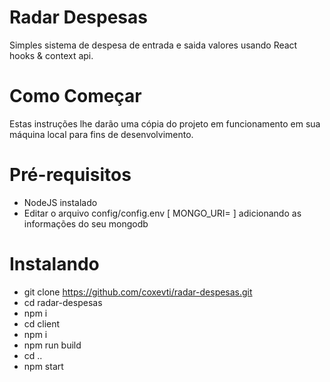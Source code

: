 # Radar Despesas
Simples sistema de despesa de entrada e saida valores usando React hooks &amp; context api.

# Como Começar
Estas instruções lhe darão uma cópia do projeto em funcionamento em sua máquina local para fins de desenvolvimento.

# Pré-requisitos
- NodeJS instalado
- Editar o arquivo config/config.env [ MONGO_URI= ] adicionando as informações do seu mongodb

# Instalando
- git clone https://github.com/coxevti/radar-despesas.git
- cd radar-despesas
- npm i
- cd client
- npm i
- npm run build
- cd ..
- npm start
